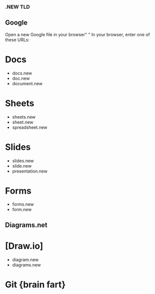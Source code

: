 
### .NEW TLD

## Google

Open a new Google file in your browser" "
In your browser, enter one of these URLs:

# Docs
- docs.new
- doc.new
- document.new

# Sheets
- sheets.new
- sheet.new
- spreadsheet.new

# Slides
- slides.new
- slide.new
- presentation.new

# Forms
- forms.new
- form.new

## Diagrams.net
# [Draw.io]  

- diagram.new  
- diagrams.new

# Git {brain fart}



